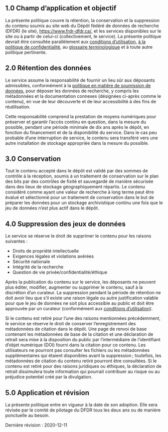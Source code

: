 
## 1.0	Champ d’application et objectif 

La présente politique couvre la rétention, la conservation et la suppression du contenu soumis au site web du Dépôt fédéré de données de recherche (DFDR) (le site), <a href="https://www.frdr-dfdr.ca/">https://www.frdr-dfdr.ca/</a>, et les services disponibles sur le site ou à partir de celui-ci (collectivement, le service). La présente politique devrait être consultée parallèlement aux [conditions d’utilisation](/policies/fr/conditions_d'utilisation/), [à la politique de confidentialité](/policies/fr/confidentialité/), au [glossaire terminologique](/policies/fr/glossaire/) et à toute autre politique pertinente.


## 2.0	Rétention des données

Le service assume la responsabilité de fournir un lieu sûr aux déposants admissibles, conformément à la [politique en matière de soumission de données](/policies/fr/soumission_données/), pour déposer les données de recherche, y compris les métadonnées et la documentation connexes (désignées ci-après comme le contenu), en vue de leur découverte et de leur accessibilité à des fins de réutilisation. 

Cette responsabilité comprend la prestation de moyens numériques pour préserver et garantir l’accès continu en question, dans la mesure du possible, pendant une période minimale de dix ans après le dépôt, en fonction du financement et de la disponibilité du service. Dans le cas peu probable d’une interruption de service, le contenu sera transféré vers une autre installation de stockage appropriée dans la mesure du possible. 

## 3.0	Conservation 

Tout le contenu accepté dans le dépôt est validé par des sommes de contrôle à la réception, soumis à un traitement de conservation sur le plan des bits par des contrôles de fixité et sauvegardé de manière sécurisée dans des lieux de stockage géographiquement répartis. Le contenu considéré comme ayant une valeur de recherche à long terme peut être évalué et sélectionné pour un traitement de conservation dans le but de préparer les données pour un stockage archivistique continu une fois que le jeu de données n’est plus actif dans le dépôt.

## 4.0	Suppression des jeux de données 

Le service se réserve le droit de supprimer le contenu pour les raisons suivantes :

* Droits de propriété intellectuelle
* Exigences légales et violations avérées
* Sécurité nationale 
* Intégrité de la recherche 
* Question de vie privée/confidentialité/éthique

Après la publication du contenu sur le service, les déposants ne peuvent plus éditer, modifier, augmenter ou supprimer le contenu, sauf à la discrétion d’un curateur. La suppression pendant la période de rétention ne doit avoir lieu que s’il existe une raison légale ou autre justification valable pour que le jeu de données ne soit plus accessible au public et doit être approuvée par un curateur (conformément aux [conditions d’utilisation](/policies/fr/conditions_d'utilisation/)).

Si le contenu est retiré pour l’une des raisons mentionnées précédemment, le service se réserve le droit de conserver l’enregistrement des métadonnées de citation dans le dépôt. Une page de renvoi de base contenant les métadonnées de base de la citation et une déclaration de retrait sera mise à la disposition du public par l’intermédiaire de l’identifiant d’objet numérique (DOI) fourni dans la citation pour ce contenu. Les utilisateurs ne pourront pas consulter les fichiers ou les métadonnées supplémentaires qui étaient disponibles avant la suppression ; toutefois, les métadonnées de citation du contenu retiré pourront être consultées. Si le contenu est retiré pour des raisons juridiques ou éthiques, la déclaration de retrait dissimulera toute information qui pourrait contribuer au risque ou au préjudice potentiel créé par la divulgation. 

## 5.0 Application et révision 

La présente politique entre en vigueur à la date de son adoption. Elle sera révisée par le comité de pilotage du DFDR tous les deux ans ou de manière ponctuelle au besoin.

Dernière révision : 2020-12-11
